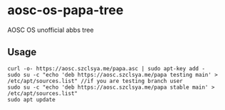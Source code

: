 # aosc-os-papa-tree
AOSC OS unofficial abbs tree

## Usage
```
curl -o- https://aosc.szclsya.me/papa.asc | sudo apt-key add -
sudo su -c "echo 'deb https://aosc.szclsya.me/papa testing main' > /etc/apt/sources.list" //if you are testing branch user
sudo su -c "echo 'deb https://aosc.szclsya.me/papa stable main' > /etc/apt/sources.list" 
sudo apt update
```

